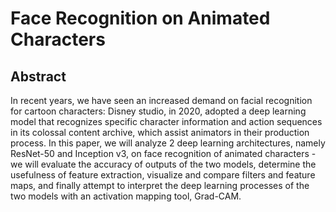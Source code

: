 # Face Recognition on Animated Characters

## Abstract
In recent years, we have seen an increased demand on facial recognition for cartoon characters: Disney studio, in 2020, adopted a deep learning model that recognizes specific character information and action sequences in its colossal content archive, which assist animators in their production process. In this paper, we will analyze 2 deep learning architectures, namely ResNet-50 and Inception v3, on face recognition of animated characters - we will evaluate the accuracy of outputs of the two models, determine the usefulness of feature extraction, visualize and compare filters and feature maps, and finally attempt to interpret the deep learning processes of the two models with an activation mapping tool, Grad-CAM.
